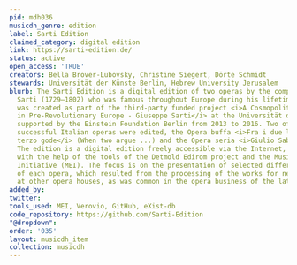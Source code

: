 ```yaml
---
pid: mdh036
musicdh_genre: edition
label: Sarti Edition
claimed_category: digital edition
link: https://sarti-edition.de/
status: active
open_access: 'TRUE'
creators: Bella Brover-Lubovsky, Christine Siegert, Dörte Schmidt
stewards: Universität der Künste Berlin, Hebrew University Jerusalem
blurb: The Sarti Edition is a digital edition of two operas by the composer Giuseppe
  Sarti (1729–1802) who was famous throughout Europe during his lifetime. The edition
  was created as part of the third-party funded project <i>A Cosmopolitan Composer
  in Pre-Revolutionary Europe - Giuseppe Sarti</i> at the Universität der Künste,
  supported by the Einstein Foundation Berlin from 2013 to 2016. Two of Sarti's most
  successful Italian operas were edited, the Opera buffa <i>Fra i due litiganti il
  ​​terzo gode</i> (When two argue ...) and the Opera seria <i>Giulio Sabino</i>.
  The edition is a digital edition freely accessible via the Internet, which was created
  with the help of the tools of the Detmold Edirom project and the Music Encoding
  Initiative (MEI). The focus is on the presentation of selected different versions
  of each opera, which resulted from the processing of the works for new productions
  at other opera houses, as was common in the opera business of the late 18th century.
added_by: 
twitter: 
tools_used: MEI, Verovio, GitHub, eXist-db
code_repository: https://github.com/Sarti-Edition
"@dropdown": 
order: '035'
layout: musicdh_item
collection: musicdh
---
```

